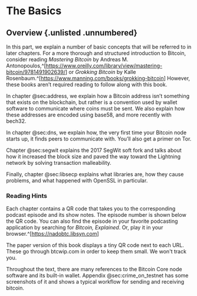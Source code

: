 # The Basics

## Overview {.unlisted .unnumbered}

In this part, we explain a number of basic concepts that will be referred to in later chapters. For a more thorough and structured introduction to Bitcoin, consider reading _Mastering Bitcoin_ by Andreas M. Antonopoulos,^[<https://www.oreilly.com/library/view/mastering-bitcoin/9781491902639/>] or _Grokking Bitcoin_ by Kalle Rosenbaum.^[<https://www.manning.com/books/grokking-bitcoin>] However, these books aren’t required reading to follow along with this book.

In chapter @sec:address, we explain how a Bitcoin address isn’t something that exists on the blockchain, but rather is a convention used by wallet software to communicate where coins must be sent. We also explain how these addresses are encoded using base58, and more recently with bech32.

In chapter @sec:dns, we explain how, the very first time your Bitcoin node starts up, it finds peers to communicate with. You’ll also get a primer on Tor.

Chapter @sec:segwit explains the 2017 SegWit soft fork and talks about how it increased the block size and paved the way toward the Lightning network by solving transaction malleability.

Finally, chapter @sec:libsecp explains what libraries are, how they cause problems, and what happened with OpenSSL in particular.

### Reading Hints

Each chapter contains a QR code that takes you to the corresponding podcast episode and its show notes. The episode number is shown below the QR code. You can also find the episode in your favorite podcasting application by searching for _Bitcoin, Explained_. Or, play it in your browser.^[<https://nadobtc.libsyn.com>]

The paper version of this book displays a tiny QR code next to each URL. These go through btcwip.com in order to keep them small. We won't track you.

Throughout the text, there are many references to the Bitcoin Core node software and its built-in wallet. Appendix @sec:crime_on_testnet has some screenshots of it and shows a typical workflow for sending and receiving bitcoin.

